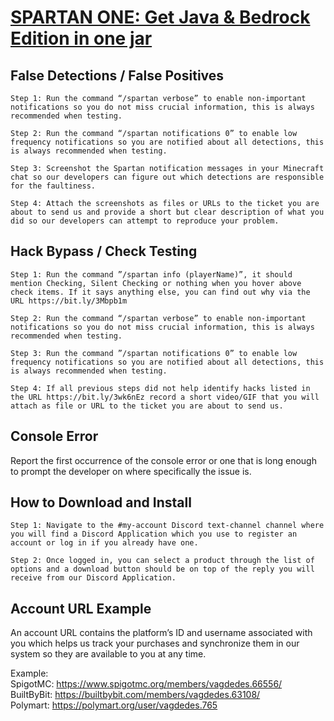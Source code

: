 # <a href="https://www.paypal.com/ncp/payment/EVXKXBD6M5XPC">SPARTAN ONE: Get Java & Bedrock Edition in one jar</a>

## False Detections / False Positives
```
Step 1: Run the command “/spartan verbose” to enable non-important notifications so you do not miss crucial information, this is always recommended when testing.
```
```
Step 2: Run the command “/spartan notifications 0” to enable low frequency notifications so you are notified about all detections, this is always recommended when testing.
```
```
Step 3: Screenshot the Spartan notification messages in your Minecraft chat so our developers can figure out which detections are responsible for the faultiness.
```
```
Step 4: Attach the screenshots as files or URLs to the ticket you are about to send us and provide a short but clear description of what you did so our developers can attempt to reproduce your problem.
```

## Hack Bypass / Check Testing
```
Step 1: Run the command ”/spartan info (playerName)”, it should mention Checking, Silent Checking or nothing when you hover above check items. If it says anything else, you can find out why via the URL https://bit.ly/3Mbpb1m
```
```
Step 2: Run the command “/spartan verbose” to enable non-important notifications so you do not miss crucial information, this is always recommended when testing.
```
```
Step 3: Run the command ”/spartan notifications 0” to enable low frequency notifications so you are notified about all detections, this is always recommended when testing.
```
```
Step 4: If all previous steps did not help identify hacks listed in the URL https://bit.ly/3wk6nEz record a short video/GIF that you will attach as file or URL to the ticket you are about to send us.
```

## Console Error
Report the first occurrence of the console error or one that is long enough to prompt the developer on where specifically the issue is.

## How to Download and Install
```
Step 1: Navigate to the #my-account Discord text-channel channel where you will find a Discord Application which you use to register an account or log in if you already have one.
```
```
Step 2: Once logged in, you can select a product through the list of options and a download button should be on top of the reply you will receive from our Discord Application.
```

## Account URL Example
An account URL contains the platform’s ID and username associated with you which helps us track your purchases and synchronize them in our system so they are available to you at any time.<p>
Example:<br>
SpigotMC: https://www.spigotmc.org/members/vagdedes.66556/<br>
BuiltByBit: https://builtbybit.com/members/vagdedes.63108/<br>
Polymart: https://polymart.org/user/vagdedes.765
